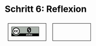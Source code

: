 <h1 style="color:#000000">Schritt 6: Reflexion</h1>

<!DOCTYPE HTML>
<html>
<head>
<style>
#div1, #div2 {
  float: left;
  width: 100px;
  height: 35px;
  margin: 10px;
  padding: 10px;
  border: 1px solid black;
}
</style>
<script>
function allowDrop(ev) {
  ev.preventDefault();
}

function drag(ev) {
  ev.dataTransfer.setData("text", ev.target.id);
}

function drop(ev) {
  ev.preventDefault();
  var data = ev.dataTransfer.getData("text");
  ev.target.appendChild(document.getElementById(data));
}
</script>
</head>
<body>

<div id="div1" ondrop="drop(ev)" ondragover="allowDrop(ev)">
  <img src="images/creative-commons_cc-zero.svg" draggable="true" ondragstart="drag(ev)" id="drag1" width="88" height="31">
</div>

<div id="div2" ondrop="drop(ev)" ondragover="allowDrop(ev)"></div>

</body>
</html>

